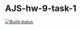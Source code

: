 # AJS-hw-9-task-1
[![Build status](https://ci.appveyor.com/api/projects/status/pc5la01ow3lx5yh3?svg=true)](https://ci.appveyor.com/project/ChumakovaAnna/ajs-hw-9-task-1)